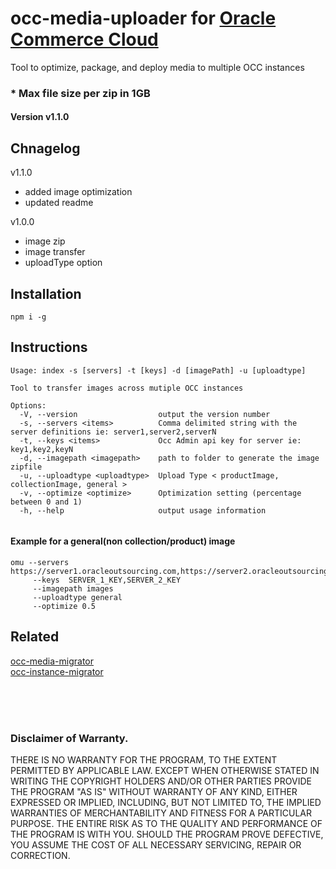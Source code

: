 # occ-media-uploader for [Oracle Commerce Cloud](https://cloud.oracle.com/en_US/commerce-cloud "Oracle Commerce Cloud")
Tool to optimize, package, and deploy media to multiple OCC instances

### * Max file size per zip in 1GB



#### Version v1.1.0

## Chnagelog

v1.1.0
- added image optimization
- updated readme

v1.0.0
- image zip
- image transfer
- uploadType option

## Installation
```$xslt
npm i -g
```

## Instructions

```
Usage: index -s [servers] -t [keys] -d [imagePath] -u [uploadtype]

Tool to transfer images across mutiple OCC instances
 
Options:
  -V, --version                  output the version number
  -s, --servers <items>          Comma delimited string with the server definitions ie: server1,server2,serverN
  -t, --keys <items>             Occ Admin api key for server ie: key1,key2,keyN
  -d, --imagepath <imagepath>    path to folder to generate the image zipfile
  -u, --uploadtype <uploadtype>  Upload Type < productImage, collectionImage, general >
  -v, --optimize <optimize>      Optimization setting (percentage between 0 and 1)
  -h, --help                     output usage information
  
```

#### Example for a general(non collection/product) image

```$xslt
omu --servers https://server1.oracleoutsourcing.com,https://server2.oracleoutsourcing.com 
     --keys  SERVER_1_KEY,SERVER_2_KEY 
     --imagepath images
     --uploadtype general
     --optimize 0.5
```

## Related      
 [occ-media-migrator](https://github.com/leedium/occ-media-migrator "occ-media-migrator")        
 [occ-instance-migrator](https://github.com/leedium/occ-instance-migrator "occ-instance-migrator")         


<br/><br/><br/>
### Disclaimer of Warranty.

  THERE IS NO WARRANTY FOR THE PROGRAM, TO THE EXTENT PERMITTED BY
APPLICABLE LAW.  EXCEPT WHEN OTHERWISE STATED IN WRITING THE COPYRIGHT
HOLDERS AND/OR OTHER PARTIES PROVIDE THE PROGRAM "AS IS" WITHOUT WARRANTY
OF ANY KIND, EITHER EXPRESSED OR IMPLIED, INCLUDING, BUT NOT LIMITED TO,
THE IMPLIED WARRANTIES OF MERCHANTABILITY AND FITNESS FOR A PARTICULAR
PURPOSE.  THE ENTIRE RISK AS TO THE QUALITY AND PERFORMANCE OF THE PROGRAM
IS WITH YOU.  SHOULD THE PROGRAM PROVE DEFECTIVE, YOU ASSUME THE COST OF
ALL NECESSARY SERVICING, REPAIR OR CORRECTION.
